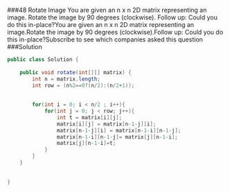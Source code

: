 ###48 Rotate Image
You are given an n x n 2D matrix representing an image.
Rotate the image by 90 degrees (clockwise).
Follow up:
Could you do this in-place?You are given an n x n 2D matrix representing an image.Rotate the image by 90 degrees (clockwise).Follow up:
Could you do this in-place?Subscribe to see which companies asked this question
###Solution
```java
public class Solution {
    
    public void rotate(int[][] matrix) {
        int n = matrix.length;
        int row = (n%2==0?(n/2):(n/2+1));
        
        
        for(int i = 0; i < n/2 ; i++){
            for(int j = 0; j < row; j++){
                int t = matrix[i][j];
                matrix[i][j] = matrix[n-1-j][i];
                matrix[n-1-j][i] = matrix[n-1-i][n-1-j];
                matrix[n-1-i][n-1-j]= matrix[j][n-1-i];
                matrix[j][n-1-i]=t;
            }
        }
    }
    
    
}